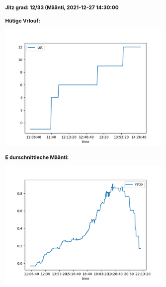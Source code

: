 ### Jitz grad: 12/33 (Määnti, 2021-12-27 14:30:00

### Hütige Vrlouf:
![Graph](Today.png)

### E durschnittleche Määnti:
![Graph](Määnti.png)